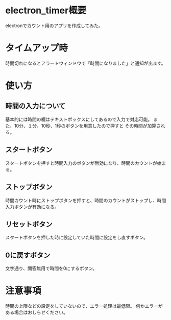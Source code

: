 # electron_timer概要
electronでカウント用のアプリを作成してみた。

# タイムアップ時
時間切れになるとアラートウィンドウで「時間になりました」と通知が出ます。

# 使い方
## 時間の入力について
基本的には時間の欄はテキストボックスにしてあるので入力で対応可能。
また、10分、１分、10秒、1秒のボタンを用意したので押すと
その時間が加算される。

## スタートボタン
スタートボタンを押すと時間入力のボタンが無効になり、時間のカウントが始まる。

## ストップボタン
時間カウント時にストップボタンを押すと、時間のカウントがストップし、時間入力ボタンが有効になる。

## リセットボタン
スタートボタンを押した時に設定していた時間に設定をし直すボタン。

## 0に戻すボタン
文字通り、問答無用で時間を0にするボタン。

# 注意事項
時間の上限などの設定をしていないので、エラー処理は最低限。
何かエラーがある場合はおしらせください。

